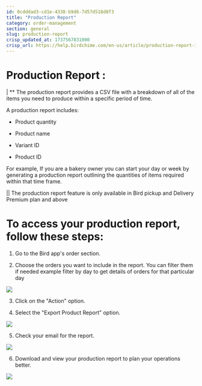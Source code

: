 ```yaml
---
id: 0cdddad3-cd1e-4338-b9d6-7d57d518d8f3
title: "Production Report"
category: order-management
section: general
slug: production-report
crisp_updated_at: 1737567831000
crisp_url: https://help.birdchime.com/en-us/article/production-report-1xr9iam/
---
```


# Production Report :

| ** The production report provides a CSV file with a breakdown of all of the items you need to produce within a specific period of time.

A production report includes:

* Product quantity

* Product name

* Variant ID

* Product ID

For example, If you are a bakery owner you can start your day or week by generating a production report outlining the quantities of items required within that time frame.

|| The production report feature is only available in Bird pickup and Delivery Premium plan and above

# To access your production report, follow these steps:

1. Go to the Bird app's order section.

2. Choose the orders you want to include in the report. You can filter them if needed example filter by day to get details of orders for that particular day

![](https://storage.crisp.chat/users/helpdesk/website/ca826b447482b000/prod_m5bjsq.png)

3. Click on the "Action" option.

4. Select the "Export Product Report" option.

![](https://storage.crisp.chat/users/helpdesk/website/ca826b447482b000/screenshot-2024-12-16-132240_17p7zj0.png)

5. Check your email for the report.

![](https://storage.crisp.chat/users/helpdesk/website/ca826b447482b000/image_va0lm0.png)

6. Download and view your production report to plan your operations better.

![](https://storage.crisp.chat/users/helpdesk/website/ca826b447482b000/image_3rovhk.png)
